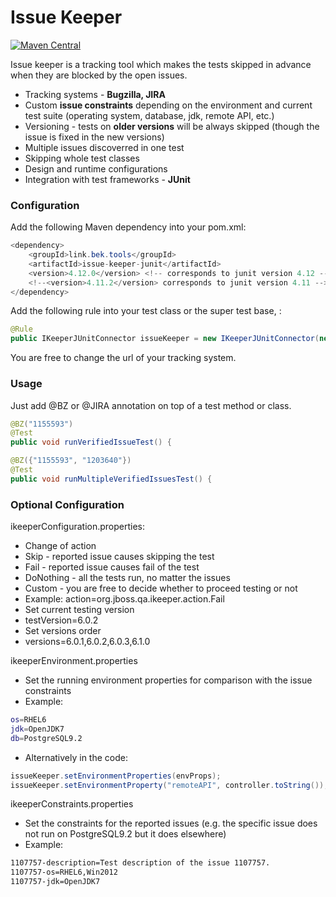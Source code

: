 # Issue Keeper
[![Maven Central](https://maven-badges.herokuapp.com/maven-central/link.bek.tools/issue-keeper-junit/badge.svg)](https://maven-badges.herokuapp.com/maven-central/link.bek.tools/issue-keeper-junit)

Issue keeper is a tracking tool which makes the tests skipped in advance when they are blocked by the open issues.

  - Tracking systems - **Bugzilla, JIRA**
  - Custom **issue constraints** depending on the environment and current test suite (operating system, database, jdk, remote API, etc.)
  - Versioning - tests on **older versions** will be always skipped (though the issue is fixed in the new versions)
  - Multiple issues discoverred in one test
  - Skipping whole test classes
  - Design and runtime configurations
  - Integration with test frameworks - **JUnit**

### Configuration

Add the following Maven dependency into your pom.xml:
```java
<dependency>
    <groupId>link.bek.tools</groupId>
    <artifactId>issue-keeper-junit</artifactId>
    <version>4.12.0</version> <!-- corresponds to junit version 4.12 -->
    <!--<version>4.11.2</version> corresponds to junit version 4.11 -->
</dependency>
```

Add the following rule into your test class or the super test base, :
```java
@Rule
public IKeeperJUnitConnector issueKeeper = new IKeeperJUnitConnector(new BugzillaClient("https://bugzilla.redhat.com"));
```

You are free to change the url of your tracking system.

### Usage

Just add @BZ or @JIRA annotation on top of a test method or class.
```java
@BZ("1155593")
@Test
public void runVerifiedIssueTest() {

@BZ({"1155593", "1203640"})
@Test
public void runMultipleVerifiedIssuesTest() {
```

### Optional Configuration

ikeeperConfiguration.properties:
  - Change of action
   - Skip - reported issue causes skipping the test
   - Fail - reported issue causes fail of the test
   - DoNothing - all the tests run, no matter the issues
   - Custom - you are free to decide whether to proceed testing or not
   - Example: action=org.jboss.qa.ikeeper.action.Fail
  - Set current testing version
   - testVersion=6.0.2
  - Set versions order
   - versions=6.0.1,6.0.2,6.0.3,6.1.0

ikeeperEnvironment.properties
  - Set the running environment properties for comparison with the issue constraints
  - Example:
```sh
os=RHEL6
jdk=OpenJDK7
db=PostgreSQL9.2
```
  - Alternatively in the code:
```java
issueKeeper.setEnvironmentProperties(envProps);
issueKeeper.setEnvironmentProperty("remoteAPI", controller.toString());
```

ikeeperConstraints.properties
  - Set the constraints for the reported issues (e.g. the specific issue does not run on PostgreSQL9.2 but it does elsewhere)
  - Example:
```sh
1107757-description=Test description of the issue 1107757.
1107757-os=RHEL6,Win2012
1107757-jdk=OpenJDK7
```
